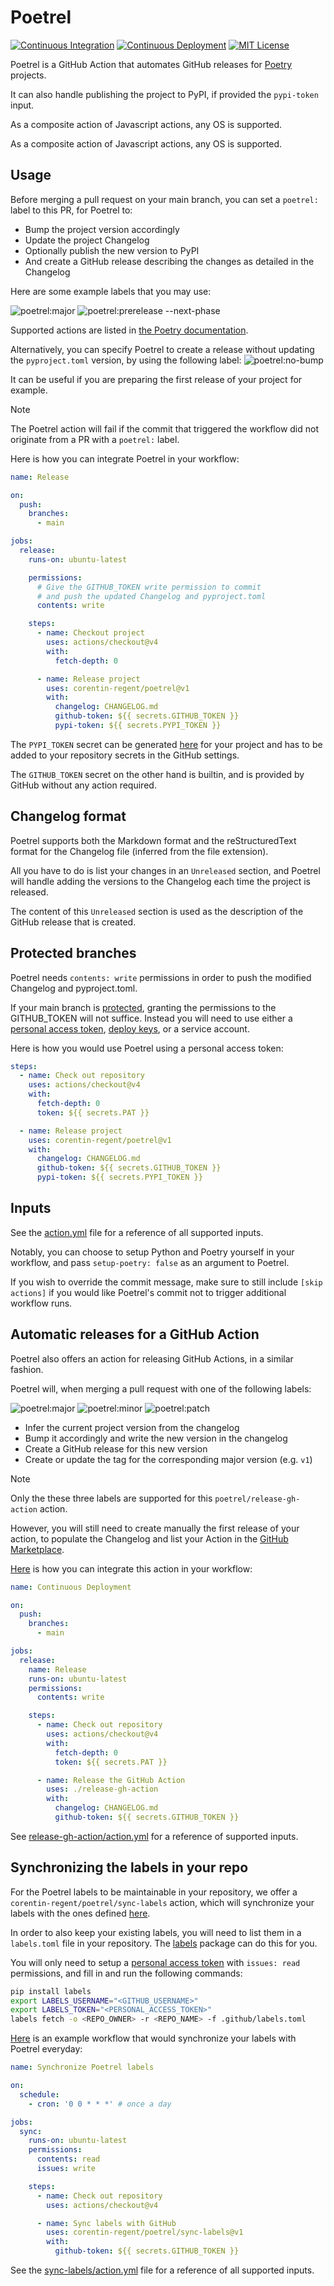 # Poetrel

[![Continuous Integration](https://github.com/corentin-regent/poetrelease/actions/workflows/ci.yml/badge.svg)](https://github.com/corentin-regent/poetrelease/actions/workflows/ci.yml)
[![Continuous Deployment](https://github.com/corentin-regent/poetrelease/actions/workflows/cd.yml/badge.svg)](https://github.com/corentin-regent/poetrelease/actions/workflows/cd.yml)
[![MIT License](https://img.shields.io/pypi/l/rate-control?logo=unlicense)](https://github.com/corentin-regent/poetrel/blob/main/LICENSE)

Poetrel is a GitHub Action that automates GitHub releases for [Poetry](https://python-poetry.org/)
projects.

It can also handle publishing the project to PyPI, if provided the `pypi-token` input.

As a composite action of Javascript actions, any OS is supported.

As a composite action of Javascript actions, any OS is supported.

## Usage

Before merging a pull request on your main branch, you can set a `poetrel:` label to this PR, for
Poetrel to:

- Bump the project version accordingly
- Update the project Changelog
- Optionally publish the new version to PyPI
- And create a GitHub release describing the changes as detailed in the Changelog

Here are some example labels that you may use:

![poetrel:major](https://img.shields.io/badge/poetrel:major-ff0000)
![poetrel:prerelease --next-phase](https://img.shields.io/badge/poetrel:prerelease_----next--phase-007f00)

Supported actions are listed in
[the Poetry documentation](https://python-poetry.org/docs/cli/#version).

Alternatively, you can specify Poetrel to create a release without updating the `pyproject.toml`
version, by using the following label:
![poetrel:no-bump](https://img.shields.io/badge/poetrel:no--bump-0000ff)

It can be useful if you are preparing the first release of your project for example.

> [!NOTE]  
> The Poetrel action will fail if the commit that triggered the workflow did not originate from a PR
> with a `poetrel:` label.

Here is how you can integrate Poetrel in your workflow:

```yaml
name: Release

on:
  push:
    branches:
      - main

jobs:
  release:
    runs-on: ubuntu-latest

    permissions:
      # Give the GITHUB_TOKEN write permission to commit
      # and push the updated Changelog and pyproject.toml
      contents: write

    steps:
      - name: Checkout project
        uses: actions/checkout@v4
        with:
          fetch-depth: 0

      - name: Release project
        uses: corentin-regent/poetrel@v1
        with:
          changelog: CHANGELOG.md
          github-token: ${{ secrets.GITHUB_TOKEN }}
          pypi-token: ${{ secrets.PYPI_TOKEN }}
```

The `PYPI_TOKEN` secret can be generated [here](https://pypi.org/manage/account/#api-tokens) for
your project and has to be added to your repository secrets in the GitHub settings.

The `GITHUB_TOKEN` secret on the other hand is builtin, and is provided by GitHub without any action
required.

## Changelog format

Poetrel supports both the Markdown format and the reStructuredText format for the Changelog file
(inferred from the file extension).

All you have to do is list your changes in an `Unreleased` section, and Poetrel will handle adding
the versions to the Changelog each time the project is released.

The content of this `Unreleased` section is used as the description of the GitHub release that is
created.

## Protected branches

Poetrel needs `contents: write` permissions in order to push the modified Changelog and
pyproject.toml.

If your main branch is
[protected](https://docs.github.com/repositories/configuring-branches-and-merges-in-your-repository/managing-protected-branches/about-protected-branches),
granting the permissions to the GITHUB_TOKEN will not suffice. Instead you will need to use either a
[personal access token](https://docs.github.com/authentication/keeping-your-account-and-data-secure/managing-your-personal-access-tokens),
[deploy keys](https://docs.github.com/en/authentication/connecting-to-github-with-ssh/managing-deploy-keys#deploy-keys),
or a service account.

Here is how you would use Poetrel using a personal access token:

```yaml
steps:
  - name: Check out repository
    uses: actions/checkout@v4
    with:
      fetch-depth: 0
      token: ${{ secrets.PAT }}

  - name: Release project
    uses: corentin-regent/poetrel@v1
    with:
      changelog: CHANGELOG.md
      github-token: ${{ secrets.GITHUB_TOKEN }}
      pypi-token: ${{ secrets.PYPI_TOKEN }}
```

## Inputs

See the [action.yml](/action.yml) file for a reference of all supported inputs.

Notably, you can choose to setup Python and Poetry yourself in your workflow, and pass
`setup-poetry: false` as an argument to Poetrel.

If you wish to override the commit message, make sure to still include `[skip actions]` if you would
like Poetrel's commit not to trigger additional workflow runs.

## Automatic releases for a GitHub Action

Poetrel also offers an action for releasing GitHub Actions, in a similar fashion.

Poetrel will, when merging a pull request with one of the following labels:

![poetrel:major](https://img.shields.io/badge/poetrel:major-ff0000)
![poetrel:minor](https://img.shields.io/badge/poetrel:minor-ff7f00)
![poetrel:patch](https://img.shields.io/badge/poetrel:patch-ffff00)

- Infer the current project version from the changelog
- Bump it accordingly and write the new version in the changelog
- Create a GitHub release for this new version
- Create or update the tag for the corresponding major version (e.g. `v1`)

> [!NOTE]  
> Only the these three labels are supported for this `poetrel/release-gh-action` action.

However, you will still need to create manually the first release of your action, to populate the
Changelog and list your Action in the
[GitHub Marketplace](https://github.com/marketplace?type=actions).

[Here](/.github/workflows/cd.yml) is how you can integrate this action in your workflow:

```yaml
name: Continuous Deployment

on:
  push:
    branches:
      - main

jobs:
  release:
    name: Release
    runs-on: ubuntu-latest
    permissions:
      contents: write

    steps:
      - name: Check out repository
        uses: actions/checkout@v4
        with:
          fetch-depth: 0
          token: ${{ secrets.PAT }}

      - name: Release the GitHub Action
        uses: ./release-gh-action
        with:
          changelog: CHANGELOG.md
          github-token: ${{ secrets.GITHUB_TOKEN }}
```

See [release-gh-action/action.yml](/release-gh-action/action.yml) for a reference of supported
inputs.

## Synchronizing the labels in your repo

For the Poetrel labels to be maintainable in your repository, we offer a
`corentin-regent/poetrel/sync-labels` action, which will synchronize your labels with the ones
defined [here](/.github/labels.toml).

In order to also keep your existing labels, you will need to list them in a `labels.toml` file in
your repository. The [labels](https://github.com/hackebrot/labels) package can do this for you.

You will only need to setup a
[personal access token](https://docs.github.com/authentication/keeping-your-account-and-data-secure/managing-your-personal-access-tokens)
with `issues: read` permissions, and fill in and run the following commands:

```bash
pip install labels
export LABELS_USERNAME="<GITHUB_USERNAME>"
export LABELS_TOKEN="<PERSONAL_ACCESS_TOKEN>"
labels fetch -o <REPO_OWNER> -r <REPO_NAME> -f .github/labels.toml
```

[Here](/.github/workflows/labels.yml) is an example workflow that would synchronize your labels with
Poetrel everyday:

```yaml
name: Synchronize Poetrel labels

on:
  schedule:
    - cron: '0 0 * * *' # once a day

jobs:
  sync:
    runs-on: ubuntu-latest
    permissions:
      contents: read
      issues: write

    steps:
      - name: Check out repository
        uses: actions/checkout@v4

      - name: Sync labels with GitHub
        uses: corentin-regent/poetrel/sync-labels@v1
        with:
          github-token: ${{ secrets.GITHUB_TOKEN }}
```

See the [sync-labels/action.yml](/sync-labels/action.yml) file for a reference of all supported
inputs.
